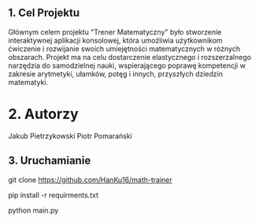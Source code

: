 ## 1. Cel Projektu

Głównym celem projektu "Trener Matematyczny" było stworzenie interaktywnej aplikacji konsolowej, która umożliwia użytkownikom ćwiczenie i rozwijanie swoich umiejętności matematycznych w różnych obszarach. Projekt ma na celu dostarczenie elastycznego i rozszerzalnego narzędzia do samodzielnej nauki, wspierającego poprawę kompetencji w zakresie arytmetyki, ułamków, potęg i innych, przyszłych dziedzin matematyki.

# 2. Autorzy
Jakub Pietrzykowski
Piotr Pomarański

## 3. Uruchamianie
git clone https://github.com/HanKu16/math-trainer

pip install -r requirments.txt

python main.py